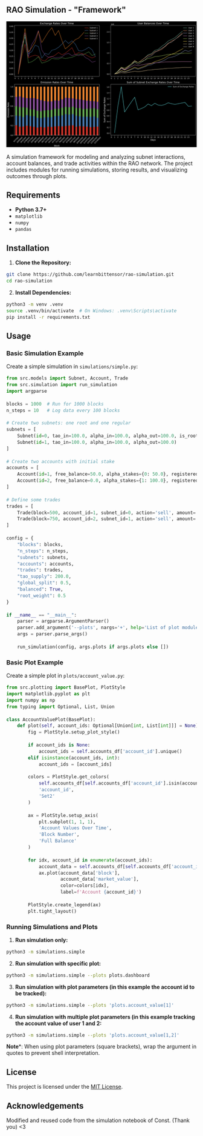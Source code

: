 ## RAO Simulation - "Framework"

![Thumbail of RAO Simulation](media/thumbnail.png)

A simulation framework for modeling and analyzing subnet interactions, account balances, and trade activities within the RAO network. The project includes modules for running simulations, storing results, and visualizing outcomes through plots.

## Requirements

- **Python 3.7+**
- `matplotlib`
- `numpy`
- `pandas`

## Installation

1. **Clone the Repository:**
```bash
git clone https://github.com/learnbittensor/rao-simulation.git
cd rao-simulation
```

2. **Install Dependencies:**
```bash
python3 -m venv .venv
source .venv/bin/activate  # On Windows: .venv\Scripts\activate
pip install -r requirements.txt
```

## Usage

### Basic Simulation Example

Create a simple simulation in `simulations/simple.py`:

```python
from src.models import Subnet, Account, Trade
from src.simulation import run_simulation
import argparse

blocks = 1000  # Run for 1000 blocks
n_steps = 10   # Log data every 100 blocks

# Create two subnets: one root and one regular
subnets = [
    Subnet(id=0, tao_in=100.0, alpha_in=100.0, alpha_out=100.0, is_root=True),
    Subnet(id=1, tao_in=100.0, alpha_in=100.0, alpha_out=100.0)
]

# Create two accounts with initial stake
accounts = [
    Account(id=1, free_balance=50.0, alpha_stakes={0: 50.0}, registered_subnets=[0, 1]),
    Account(id=2, free_balance=0.0, alpha_stakes={1: 100.0}, registered_subnets=[1])
]

# Define some trades
trades = [
    Trade(block=500, account_id=1, subnet_id=0, action='sell', amount='50%'),
    Trade(block=750, account_id=2, subnet_id=1, action='sell', amount='all')
]

config = {
    "blocks": blocks,
    "n_steps": n_steps,
    "subnets": subnets,
    "accounts": accounts,
    "trades": trades,
    "tao_supply": 200.0,
    "global_split": 0.5,
    "balanced": True,
    "root_weight": 0.5
}

if __name__ == "__main__":
    parser = argparse.ArgumentParser()
    parser.add_argument('--plots', nargs='+', help='List of plot modules to run')
    args = parser.parse_args()

    run_simulation(config, args.plots if args.plots else [])
```

### Basic Plot Example

Create a simple plot in `plots/account_value.py`:

```python
from src.plotting import BasePlot, PlotStyle
import matplotlib.pyplot as plt
import numpy as np
from typing import Optional, List, Union

class AccountValuePlot(BasePlot):
    def plot(self, account_ids: Optional[Union[int, List[int]]] = None):
        fig = PlotStyle.setup_plot_style()
        
        if account_ids is None:
            account_ids = self.accounts_df['account_id'].unique()
        elif isinstance(account_ids, int):
            account_ids = [account_ids]
        
        colors = PlotStyle.get_colors(
            self.accounts_df[self.accounts_df['account_id'].isin(account_ids)],
            'account_id',
            'Set2'
        )
        
        ax = PlotStyle.setup_axis(
            plt.subplot(1, 1, 1),
            'Account Values Over Time',
            'Block Number',
            'Full Balance'
        )
        
        for idx, account_id in enumerate(account_ids):
            account_data = self.accounts_df[self.accounts_df['account_id'] == account_id]
            ax.plot(account_data['block'], 
                    account_data['market_value'],
                    color=colors[idx],
                    label=f'Account {account_id}')
        
        PlotStyle.create_legend(ax)
        plt.tight_layout()
```

### Running Simulations and Plots

1. **Run simulation only:**
```bash
python3 -m simulations.simple
```

2. **Run simulation with specific plot:**
```bash
python3 -m simulations.simple --plots plots.dashboard
```

3. **Run simulation with plot parameters (in this example the account id to be
   tracked):**
```bash
python3 -m simulations.simple --plots 'plots.account_value[1]'
```

4. **Run simulation with multiple plot parameters (in this example tracking the
   account value of user 1 and 2:**
```bash
python3 -m simulations.simple --plots 'plots.account_value[1,2]'
```
**Note***: When using plot parameters (square brackets), wrap the argument in quotes to prevent shell interpretation.

## License

This project is licensed under the [MIT License](LICENSE).

## Acknowledgements

Modified and reused code from the simulation notebook of Const. (Thank you) <3
